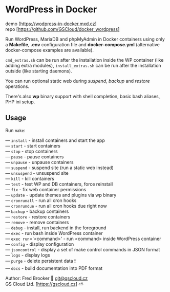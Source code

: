 # WordPress in Docker

demo [https://wodpress-in-docker.mxd.cz]  
repo [https://github.com/GSCloud/docker_wordpress]

Run WordPress, MariaDB and phpMyAdmin in Docker containers using only a **Makefile**, **.env** configuration file and **docker-compose.yml** (alternative docker-compose examples are available).

`cmd_extras.sh` can be run after the installation inside the WP container (like adding extra modules), `install_extras.sh` can be run after the installation outside (like starting daemons).

You can run optional static web during *suspend*, *backup* and *restore* operations.

There's also **wp** binary support with shell completion, basic bash aliases, PHP ini setup.

## Usage

Run `make`:

—  `install` - install containers and start the app  
—  `start` - start containers  
—  `stop` - stop containers  
—  `pause` - pause containers  
—  `unpause` - unpause containers  
—  `suspend` - suspend site (run a static web instead)  
—  `unsuspend` - unsuspend site  
—  `kill` - kill containers  
—  `test` - test WP and DB containers, force reinstall  
—  `fix` - fix web container permissions  
—  `update` - update themes and plugins via wp binary  
—  `cronrunall` - run all cron hooks  
—  `cronrundue` - run all cron hooks due right now  
—  `backup` - backup containers  
—  `restore` - restore containers  
—  `remove` - remove containers  
—  `debug` - install, run backend in the foreground  
—  `exec` - run bash inside WordPress container  
—  `exec run`='\<command\>' - run \<command\> inside WordPress container  
—  `config` - display configuration  
—  `jsoncontrol` - display a set of make control commands in JSON format  
—  `logs` - display logs  
—  `purge` - delete persistent data ❗️  
—  `docs` - build documentation into PDF format  

Author: Fred Brooker 💌 <git@gscloud.cz>  
GS Cloud Ltd. [https://gscloud.cz] ⛅️
